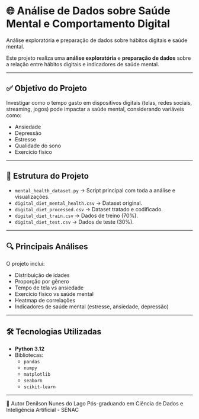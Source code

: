 # 🌐 Análise de Dados sobre Saúde Mental e Comportamento Digital

Análise exploratória e preparação de dados sobre hábitos digitais e saúde mental.

Este projeto realiza uma **análise exploratória** e **preparação de dados** sobre a relação entre hábitos digitais e indicadores de saúde mental.

---

## ✅ Objetivo do Projeto
Investigar como o tempo gasto em dispositivos digitais (telas, redes sociais, streaming, jogos) pode impactar a saúde mental, considerando variáveis como:
- Ansiedade
- Depressão
- Estresse
- Qualidade do sono
- Exercício físico

---

## 📂 Estrutura do Projeto
- `mental_health_dataset.py` → Script principal com toda a análise e visualizações.
- `digital_diet_mental_health.csv` → Dataset original.
- `digital_diet_processed.csv` → Dataset tratado e codificado.
- `digital_diet_train.csv` → Dados de treino (70%).
- `digital_diet_test.csv` → Dados de teste (30%).

---

## 🔍 Principais Análises
O projeto inclui:
- Distribuição de idades
- Proporção por gênero
- Tempo de tela vs ansiedade
- Exercício físico vs saúde mental
- Heatmap de correlações
- Indicadores de saúde mental (estresse, ansiedade, depressão)

---

## 🛠️ Tecnologias Utilizadas
- **Python 3.12**
- Bibliotecas:
  - `pandas`
  - `numpy`
  - `matplotlib`
  - `seaborn`
  - `scikit-learn`

---

📌 Autor
Denilson Nunes do Lago
Pós-graduando em Ciência de Dados e Inteligência Artificial - SENAC
